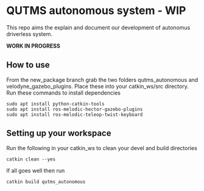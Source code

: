 # QUTMS autonomous system - WIP
This repo aims the explain and document our development of autonomus driverless system. 

__WORK IN PROGRESS__ 

## How to use
From the new_package branch grab the two folders qutms_autonomous and velodyne_gazebo_plugins. Place these into your catkin_ws/src directory.
Run these commands to install dependencies
```
sudo apt install python-catkin-tools
sudo apt install ros-melodic-hector-gazebo-plugins
sudo apt install ros-melodic-teleop-twist-keyboard
```

## Setting up your workspace
Run the following in your catkin_ws to clean your devel and build directories
```
catkin clean --yes
```
If all goes well then run
```
catkin build qutms_autonomous
```
